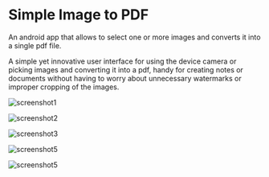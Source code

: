 # Simple Image to PDF

An android app that allows to select one or more images and converts it into a single pdf file.

A simple yet innovative user interface for using the device camera or picking images and converting it into a pdf, handy for creating notes or documents without having to worry about unnecessary watermarks or improper cropping of the images.

![screenshot1](https://github.com/Harshit-Sonawala/simple_img_to_pdf/blob/master/screenshots/Img_to_pdf_ss1.png)

![screenshot2](https://github.com/Harshit-Sonawala/simple_img_to_pdf/blob/master/screenshots/Img_to_pdf_ss2.png)

![screenshot3](https://github.com/Harshit-Sonawala/simple_img_to_pdf/blob/master/screenshots/Img_to_pdf_ss3.png)

![screenshot5](https://github.com/Harshit-Sonawala/simple_img_to_pdf/blob/master/screenshots/Img_to_pdf_ss4.png)

![screenshot5](https://github.com/Harshit-Sonawala/simple_img_to_pdf/blob/master/screenshots/Img_to_pdf_ss5.png)
